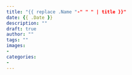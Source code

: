 ```yaml
---
title: "{{ replace .Name "-" " " | title }}"
date: {{ .Date }}
description: ""
draft: true
author: ""
tags: ""
images: 
-
categories: 
-
---
```



